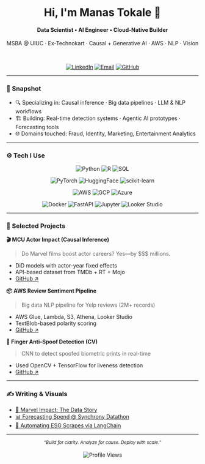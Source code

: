 <div align="center">
  <h1>Hi, I'm Manas Tokale 👋</h1>
  <h4>Data Scientist • AI Engineer • Cloud-Native Builder</h4>
  <p>MSBA @ UIUC · Ex-Technokart · Causal + Generative AI · AWS · NLP · Vision</p>
  
  <br>

  [![LinkedIn](https://img.shields.io/badge/LinkedIn-0077B5?style=for-the-badge&logo=linkedin&logoColor=white)](https://linkedin.com/in/manastokale)
  [![Email](https://img.shields.io/badge/Email-D14836?style=for-the-badge&logo=gmail&logoColor=white)](mailto:tokale2@illinois.edu)
  [![GitHub](https://img.shields.io/badge/GitHub-181717?style=for-the-badge&logo=github&logoColor=white)](https://github.com/ManasTokale)
</div>

---

### 🧠 Snapshot
- 🔍 Specializing in: Causal inference · Big data pipelines · LLM & NLP workflows
- 🏗️ Building: Real-time detection systems · Agentic AI prototypes · Forecasting tools
- 🌐 Domains touched: Fraud, Identity, Marketing, Entertainment Analytics

---

### ⚙️ Tech I Use
<div align="center">

![Python](https://img.shields.io/badge/Python-3670A0?style=for-the-badge&logo=python&logoColor=ffdd54)
![R](https://img.shields.io/badge/R-276DC3?style=for-the-badge&logo=r&logoColor=white)
![SQL](https://img.shields.io/badge/SQL-4479A1?style=for-the-badge&logo=sqlite&logoColor=white)

![PyTorch](https://img.shields.io/badge/PyTorch-EE4C2C?style=for-the-badge&logo=pytorch&logoColor=white)
![HuggingFace](https://img.shields.io/badge/HuggingFace-FFD21E?style=for-the-badge&logo=huggingface&logoColor=black)
![scikit-learn](https://img.shields.io/badge/scikit--learn-F7931E?style=for-the-badge&logo=scikit-learn&logoColor=white)

![AWS](https://img.shields.io/badge/AWS-232F3E?style=for-the-badge&logo=amazonaws&logoColor=white)
![GCP](https://img.shields.io/badge/Google_Cloud-4285F4?style=for-the-badge&logo=google-cloud&logoColor=white)
![Azure](https://img.shields.io/badge/Azure-0078D4?style=for-the-badge&logo=azure-devops&logoColor=white)

![Docker](https://img.shields.io/badge/Docker-2496ED?style=for-the-badge&logo=docker&logoColor=white)
![FastAPI](https://img.shields.io/badge/FastAPI-005571?style=for-the-badge&logo=fastapi)
![Jupyter](https://img.shields.io/badge/Jupyter-F37626?style=for-the-badge&logo=jupyter&logoColor=white)
![Looker Studio](https://img.shields.io/badge/Looker-4285F4?style=for-the-badge&logo=google&logoColor=white)

</div>

---

### 🚀 Selected Projects

**🎬 MCU Actor Impact (Causal Inference)**  
> Do Marvel films boost actor careers? Yes—by $$$ millions.
- DiD models with actor-year fixed effects
- API-based dataset from TMDb + RT + Mojo
- [GitHub ↗](https://github.com/ManasTokale/mcu-impact-analysis)

**📦 AWS Review Sentiment Pipeline**  
> Big data NLP pipeline for Yelp reviews (2M+ records)
- AWS Glue, Lambda, S3, Athena, Looker Studio
- TextBlob-based polarity scoring
- [GitHub ↗](https://github.com/ManasTokale/aws-yelp-pipeline)

**🔐 Finger Anti-Spoof Detection (CV)**  
> CNN to detect spoofed biometric prints in real-time
- Used OpenCV + TensorFlow for liveness detection
- [GitHub ↗](https://github.com/ManasTokale/fingerprint-spoof-detection)

---

### ✍️ Writing & Visuals
- [📘 Marvel Impact: The Data Story](https://your-blog-link.com)
- [📊 Forecasting Spend @ Synchrony Datathon](https://your-blog-link.com)
- [📎 Automating ESG Scrapes via LangChain](https://your-blog-link.com)

---

<div align="center">
  <sub><i>“Build for clarity. Analyze for cause. Deploy with scale.”</i></sub>
  <br><br>
  <img src="https://komarev.com/ghpvc/?username=ManasTokale&label=Profile%20Views&color=0e75b6&style=flat" alt="Profile Views" />
</div>